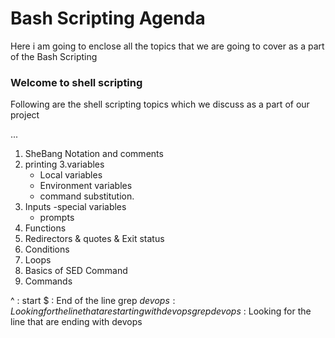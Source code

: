 # Bash Scripting Agenda

Here i am going to enclose all the topics that we are going to cover as a part of the Bash Scripting

### Welcome to shell scripting

Following are the shell scripting topics which we discuss as a part of our project

...

1. SheBang Notation and comments
2. printing
3.variables
    - Local variables
    - Environment variables
    - command substitution.
4. Inputs
    -special variables
    - prompts
5. Functions
6. Redirectors & quotes & Exit status
7. Conditions
8. Loops
9. Basics of SED Command
10. Commands



^ : start
$ : End of the line
grep $devops : Looking for the line that are starting with devops
grep devops$ : Looking for the line that are ending with devops